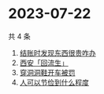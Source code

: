 # 2023-07-22

共 4 条

<!-- BEGIN -->
<!-- 最后更新时间 Sat Jul 22 2023 22:01:31 GMT+0800 (China Standard Time) -->

1. [结账时发现东西很贵咋办](https://www.zhihu.com/search?q=结账时发现东西很贵咋办)
1. [西安「回流生」](https://www.zhihu.com/search?q=西安「回流生」)
1. [穿洞洞鞋开车被罚](https://www.zhihu.com/search?q=穿洞洞鞋开车被罚)
1. [人可以节俭到什么程度](https://www.zhihu.com/search?q=人可以节俭到什么程度)

<!-- END -->
